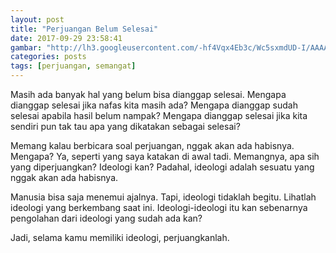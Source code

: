 ```yaml
---
layout: post
title: "Perjuangan Belum Selesai"
date: 2017-09-29 23:58:41
gambar: "http://lh3.googleusercontent.com/-hf4Vqx4Eb3c/Wc5sxmdUD-I/AAAAAAAACWw/i6Cp9F0vyWMGwJ3bEdp3IcGdPk2TvGlOACLcBGAs/h120/Ilustrasi-perjuangan-duniasastra.net_.png"
categories: posts
tags: [perjuangan, semangat]
---
```


Masih ada banyak hal yang belum bisa dianggap selesai. Mengapa dianggap selesai jika nafas kita masih ada? Mengapa dianggap sudah selesai apabila hasil belum nampak? Mengapa dianggap selesai jika kita sendiri pun tak tau apa yang dikatakan sebagai selesai?

Memang kalau berbicara soal perjuangan, nggak akan ada habisnya. Mengapa? Ya, seperti yang saya katakan di awal tadi. Memangnya, apa sih yang diperjuangkan? Ideologi kan? Padahal, ideologi adalah sesuatu yang nggak akan ada habisnya.

Manusia bisa saja menemui ajalnya. Tapi, ideologi tidaklah begitu. Lihatlah ideologi yang berkembang saat ini. Ideologi-ideologi itu kan sebenarnya pengolahan dari ideologi yang sudah ada kan?

Jadi, selama kamu memiliki ideologi, perjuangkanlah.